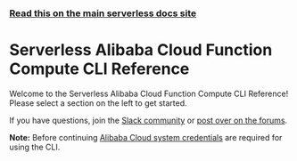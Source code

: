 <!--
title: Serverless - Alibaba Cloud Function Compute - CLI Reference
menuText: CLI Reference
layout: Doc
-->

<!-- DOCS-SITE-LINK:START automatically generated  -->

### [Read this on the main serverless docs site](https://www.serverless.com/framework/docs/providers/aliyun/cli-reference/)

<!-- DOCS-SITE-LINK:END -->

# Serverless Alibaba Cloud Function Compute CLI Reference

Welcome to the Serverless Alibaba Cloud Function Compute CLI Reference! Please select a section on the left to get started.

If you have questions, join the [Slack community](https://serverless.com/slack) or [post over on the forums](http://forum.serverless.com/).

**Note:** Before continuing [Alibaba Cloud system credentials](../guide/credentials.md) are required for using the CLI.
